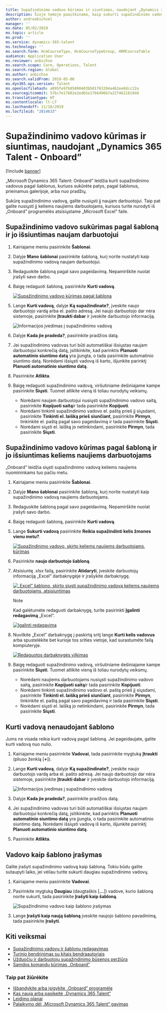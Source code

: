 ```yaml
---
title: Supažindinimo vadovo kūrimas ir siuntimas, naudojant „Dynamics 365 Talent - Onboard”
description: Šioje temoje paaiškinama, kaip sukurti supažindinimo vadovą savo naujiems darbuotojams, naudojant „Microsoft Dynamics 365 Talent - Onboard” programėlę. Ši užduotis yra esminis pirmas žingsnis žmogiškojo kapitalo valdymo (HCM) nuo įdarbinimo iki atleidimo strategijoje.
author: andreabichsel
manager: ''
ms.date: 05/02/2019
ms.topic: article
ms.prod: ''
ms.service: dynamics-365-talent
ms.technology: ''
ms.search.form: HcmCourseType, HcmCourseTypeGroup, HRMCourseTable
audience: Application User
ms.reviewer: anbichse
ms.search.scope: Core, Operations, Talent
ms.search.region: Global
ms.author: anbichse
ms.search.validFrom: 2019-05-06
ms.dyn365.ops.version: Talent
ms.openlocfilehash: a095fe97b05898403b501763204a462ee8dcc12a
ms.sourcegitcommit: 57bc7e17682e2edb5e1766496b7a22f4621819dd
ms.translationtype: HT
ms.contentlocale: lt-LT
ms.lasthandoff: 11/18/2019
ms.locfileid: "2814633"
---
```

# <a name="create-and-send-an-onboarding-guide-by-using-dynamics-365-talent---onboard"></a>Supažindinimo vadovo kūrimas ir siuntimas, naudojant „Dynamics 365 Talent - Onboard”

[!include [banner](includes/banner.md)]

„Microsoft Dynamics 365 Talent: Onboard” leidžia kurti supažindinimo vadovus pagal šablonus, kuriuos sukūrėte patys, pagal šablonus, prieinamus galerijoje, arba nuo pradžių.

Sukūrę supažindinimo vadovą, galite nusiųsti jį naujam darbuotojui. Taip pat galite nusiųsti jį keliems naujiems darbuotojams, kuriuos turite nurodyti iš „Onboard” programėlės atsisiųstame „Microsoft Excel” faile.

## <a name="create-an-onboarding-guide-from-a-template-and-send-it-to-a-single-new-hire"></a>Supažindinimo vadovo sukūrimas pagal šabloną ir jo išsiuntimas naujam darbuotojui

1. Kairiajame meniu pasirinkite **Šablonai**.
2. Dalyje **Mano šablonai** pasirinkite šabloną, kurį norite nustatyti kaip supažindinimo vadovą naujam darbuotojui.
3. Redaguokite šabloną pagal savo pageidavimą. Nepamirškite nuolat įrašyti savo darbo.
4. Baigę redaguoti šabloną, pasirinkite **Kurti vadovą**.

    [![Supažindinimo vadovo kūrimas pagal šabloną](./media/onboard-create-guide.png)](./media/onboard-create-guide.png)

5. Lange **Kurti vadovą**, dalyje **Ką supažindinate?**, įveskite naujo darbuotojo vardą arba el. pašto adresą. Jei naujo darbuotojo dar nėra sistemoje, pasirinkite **Įtraukti dabar** ir įveskite darbuotojo informaciją.

    ![[Informacijos įvedimas į supažindinimo vadovą](./media/onboard-create-a-guide-window.png)](./media/onboard-create-a-guide-window.png)

6. Dalyje **Kada jie pradeda?**, pasirinkite pradžios datą.
7. Jei supažindinimo vadovas turi būti automatiškai išsiųstas naujam darbuotojui konkrečią datą, įsitikinkite, kad parinktis **Planuoti automatinio siuntimo datą** yra įjungta, o tada pasirinkite automatinio siuntimo datą. Norėdami išsiųsti vadovą iš karto, išjunkite parinktį **Planuoti automatinio siuntimo datą**.
8. Pasirinkite **Atlikta**.
9. Baigę redaguoti supažindinimo vadovą, viršutiniame dešiniajame kampe pasirinkite **Siųsti**. Tuomet atlikite vieną iš toliau nurodytų veiksmų.

    - Norėdami naujam darbuotojui nusiųsti supažindinimo vadovo saitą, pasirinkite **Kopijuoti saitą**ir tada pasirinkite **Kopijuoti**.
    - Norėdami tinkinti supažindinimo vadovo el. paštą prieš jį siųsdami, pasirinkite **Tinkinti el. laišką prieš siunčiant**, pasirinkite **Pirmyn**, tinkinkite el. paštą pagal savo pageidavimą ir tada pasirinkite **Siųsti**.
    - Norėdami siųsti el. laišką jo netinkindami, pasirinkite **Pirmyn**, tada pasirinkite **Siųsti**.

## <a name="create-an-onboarding-guide-from-a-template-and-send-it-to-multiple-new-hires"></a>Supažindinimo vadovo kūrimas pagal šabloną ir jo išsiuntimas keliems naujiems darbuotojams

„Onboard” leidžia siųsti supažindinimo vadovą keliems naujiems nuomininkams tuo pačiu metu.

1. Kairiajame meniu pasirinkite **Šablonai**.
2. Dalyje **Mano šablonai** pasirinkite šabloną, kurį norite nustatyti kaip supažindinimo vadovą naujiems darbuotojams.
3. Redaguokite šabloną pagal savo pageidavimą. Nepamirškite nuolat įrašyti savo darbo.
4. Baigę redaguoti šabloną, pasirinkite **Kurti vadovą**.
5. Lange **Sukurti vadovą** pasirinkite **Reikia supažindinti kelis žmones vienu metu?**.

    [![Supažindinimo vadovo, skirto keliems naujiems darbuotojams, kūrimas](./media/onboard-send-guide-multiple-people.png)](./media/onboard-send-guide-multiple-people.png)

6. Pasirinkite **naujo darbuotojo šabloną**.
7. Atsisiuntę .xlsx failą, pasirinkite **Atidaryti**, įveskite darbuotojų informaciją „Excel” darbaknygėje ir įrašykite darbaknygę.

    [![„Excel” šablono, skirto siųsti supažindinimo vadovą keliems naujiems darbuotojams, atsisiuntimas](./media/onboard-send-guide-download-spreadsheet.png)](./media/onboard-send-guide-download-spreadsheet.png)

    > [!NOTE]
    > Kad galėtumėte redaguoti darbaknygę, turite pasirinkti **Įgalinti redagavimą** „Excel”.
    > 
    > [![Įgalinti redagavimą](./media/onboard-send-guide-enable-editing.png)](./media/onboard-send-guide-enable-editing.png)

8. Nuvilkite „Excel” darbaknygę į paskirtą sritį lange **Kurti kelis vadovus** arba spustelėkite bet kurioje tos srities vietoje, kad surastumėte failą kompiuteryje.

    [![Redaguotos darbaknygės vilkimas](./media/onboard-send-guide-drag-spreadsheet.png)](./media/onboard-send-guide-drag-spreadsheet.png)

9. Baigę redaguoti supažindinimo vadovą, viršutiniame dešiniajame kampe pasirinkite **Siųsti**. Tuomet atlikite vieną iš toliau nurodytų veiksmų.

    - Norėdami naujiems darbuotojams nusiųsti supažindinimo vadovo saitą, pasirinkite **Kopijuoti saitą**ir tada pasirinkite **Kopijuoti**.
    - Norėdami tinkinti supažindinimo vadovo el. paštą prieš jį siųsdami, pasirinkite **Tinkinti el. laišką prieš siunčiant**, pasirinkite **Pirmyn**, tinkinkite el. paštą pagal savo pageidavimą ir tada pasirinkite **Siųsti**.
    - Norėdami siųsti el. laišką jo netinkindami, pasirinkite **Pirmyn**, tada pasirinkite **Siųsti**.

## <a name="create-a-guide-without-using-a-template"></a>Kurti vadovą nenaudojant šablono

Jums ne visada reikia kurti vadovą pagal šabloną. Jei pageidaujate, galite kurti vadovą nuo nulio.

1. Kairiajame meniu pasirinkite **Vadovai**, tada pasirinkite mygtuką **Įtraukti** (pliuso ženklą \[**+**\]).
2. Lange **Kurti vadovą**, dalyje **Ką supažindinate?**, įveskite naujo darbuotojo vardą arba el. pašto adresą. Jei naujo darbuotojo dar nėra sistemoje, pasirinkite **Įtraukti dabar** ir įveskite darbuotojo informaciją.

    ![[Informacijos įvedimas į supažindinimo vadovą](./media/onboard-create-a-guide-window.png)](./media/onboard-create-a-guide-window.png)

3. Dalyje **Kada jie pradeda?**, pasirinkite pradžios datą.
4. Jei supažindinimo vadovas turi būti automatiškai išsiųstas naujam darbuotojui konkrečią datą, įsitikinkite, kad parinktis **Planuoti automatinio siuntimo datą** yra įjungta, o tada pasirinkite automatinio siuntimo datą. Norėdami išsiųsti vadovą iš karto, išjunkite parinktį **Planuoti automatinio siuntimo datą**.
5. Pasirinkite **Atlikta**.

## <a name="save-a-guide-as-a-template"></a>Vadovo kaip šablono įrašymas

Galite įrašyti supažindinimo vadovą kaip šabloną. Tokiu būdu galite sutaupyti laiko, jei vėliau turite sukurti daugiau supažindinimo vadovų.

1. Kairiajame meniu pasirinkite **Vadovai**.
2. Pasirinkite mygtuką **Daugiau** (daugtaškis \[**...**\]) vadove, kurio šabloną norite sukurti, tada pasirinkite **Įrašyti kaip šabloną**.

    ![[Supažindinimo vadovo kaip šablono įrašymas](./media/onboard-save-guide-as-template.png)](./media/onboard-save-guide-as-template.png)

3. Lange **Įrašyti kaip naują šabloną** įveskite naujojo šablono pavadinimą, tada pasirinkite **Įrašyti**.

## <a name="next-steps"></a>Kiti veiksmai

- [Supažindinimo vadovų ir šablonų redagavimas](./onboard-edit-guides-templates.md)
- [Turinio bendrinimas su kitais bendraautoriais](./onboard-share-template.md)
- [Užduočių ir darbuotojų supažindinimo būsenos peržiūra](./onboard-view-status.md)
- [Samdos komandų kūrimas „Onboard”](./onboard-create-team.md)

### <a name="see-also"></a>Taip pat žiūrėkite

- [Išbandykite arba įsigykite „Onboard” programėlę](https://dynamics.microsoft.com/talent/onboard/)
- [Kas nauja arba pasikeitė „Dynamics 365 Talent“](./whats-new.md)
- [Leidimo planai](https://docs.microsoft.com/business-applications-release-notes/index)
- [Palaikymo dėl „Microsoft Dynamics 365 Talent“ gavimas](./talent-support.md)
